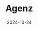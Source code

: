 ---  
layout: startup_page  
title: "Agenz"  
id: "agenz.ma"  
permalink: "/agenzagenz.ma10242024/"  
website: "https://agenz.ma/"  
funding_round: ""  
funding_amount: ""  
investors: "Renew Capital"  
about: "Agenz is a data-driven prop-tech platform providing instant property valuations and market insights in Morocco. It offers services such as buyer and seller lead generation and comprehensive market analysis, aiming to bring transparency to the real estate market."  
markets: "PropTech, Real Estate, Lending, Rental, Sales"  
hq: "Casablanca, Casablanca, Morocco"  
founded_year: "2020"  
linkedin: "https://www.linkedin.com/company/agenztechnologies"  
twitter: ""  
instagram: ""  
facebook: "https://www.facebook.com/Agenztechnologies"  
crunchbase: "https://www.crunchbase.com/organization/agenz"  
pitchbook: "https://pitchbook.com/profiles/company/489430-45"  

date_display: "24-Oct-2024"  
date: "2024-10-24"

# SEO Optimization  
meta_title: "Agenz"  
meta_description: "Agenz, Agenz is a data-driven prop-tech platform providing instant property valuations and market insights in Morocco. It offers services such as buyer and s..."  
meta_keywords: "Agenz, PropTech, Real Estate, Lending, Rental, Sales,  funding"  
canonical_url: "https://startup.projectstartups.com/agenzagenz.ma10242024/"  
---